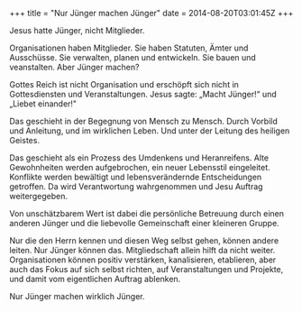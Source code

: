 +++
title = "Nur Jünger machen Jünger"
date = 2014-08-20T03:01:45Z
+++

Jesus hatte Jünger, nicht Mitglieder.

Organisationen haben Mitglieder. Sie haben Statuten, Ämter und Ausschüsse. Sie verwalten, planen und entwickeln. Sie bauen und veanstalten. Aber Jünger machen?

Gottes Reich ist nicht Organisation und erschöpft sich nicht in Gottesdiensten und Veranstaltungen. Jesus sagte: „Macht Jünger!“ und „Liebet einander!"

Das geschieht in der Begegnung von Mensch zu Mensch. Durch Vorbild und Anleitung, und im wirklichen Leben. Und unter der Leitung des heiligen Geistes.

Das geschieht als ein Prozess des Umdenkens und Heranreifens. Alte Gewohnheiten werden aufgebrochen, ein neuer Lebensstil eingeleitet. Konflikte werden bewältigt und lebensverändernde Entscheidungen getroffen. Da wird Verantwortung wahrgenommen und Jesu Auftrag weitergegeben.

Von unschätzbarem Wert ist dabei die persönliche Betreuung durch einen anderen Jünger und die liebevolle Gemeinschaft einer kleineren Gruppe.

Nur die den Herrn kennen und diesen Weg selbst gehen, können andere leiten. Nur Jünger können das. Mitgliedschaft allein hilft da nicht weiter. Organisationen können positiv verstärken, kanalisieren, etablieren, aber auch das Fokus auf sich selbst richten, auf Veranstaltungen und Projekte, und damit vom eigentlichen Auftrag ablenken.

Nur Jünger machen wirklich Jünger.
